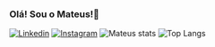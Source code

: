 ### Olá! Sou o Mateus!👋
[![Linkedin](https://img.shields.io/badge/LinkedIn-0077B5?style=for-the-badge&logo=linkedin&logoColor=white)](https://www.linkedin.com/in/mateus-ximenes/)
[![Instagram](https://img.shields.io/badge/Instagram-E4405F?style=for-the-badge&logo=instagram&logoColor=white)](https://www.instagram.com/ximeneeess/)
![Mateus stats](https://github-readme-stats.vercel.app/api?username=mateusximeness&show_icons=true&theme=dracula)
![Top Langs](https://github-readme-stats.vercel.app/api/top-langs/?username=mateusximeness&langs_count=8&theme=dracula)
